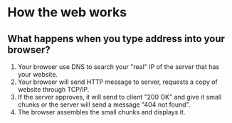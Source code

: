 # How the web works

## What happens when you type address into your browser?

1. Your browser use DNS to search your "real" IP of the server that has your website.
2. Your browser will send HTTP message to server, requests a copy of website through TCP/IP.
3. If the server approves, it will send to client "200 OK" and give it small chunks or the server will send a message "404 not found".
4. The browser assembles the small chunks and displays it. 